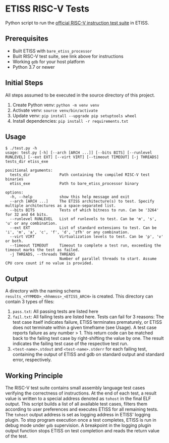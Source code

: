# ETISS RISC-V Tests

Python script to run the [official RISC-V instruction test suite](https://github.com/riscv-software-src/riscv-tests) in ETISS.

## Prerequisites

- Built ETISS with `bare_etiss_processor`
- Built RISC-V test suite, see link above for instructions
- Working `gdb` for your host platform
- Python 3.7 or newer

## Initial Steps
All steps assumed to be executed in the source directory of this project.

1) Create Python venv: `python -m venv venv`
2) Activate venv: `source venv/bin/activate`
3) Update venv: `pip install --upgrade pip setuptools wheel`
4) Install dependencies: `pip install -r requirements.txt`

## Usage

```
$ ./test.py -h
usage: test.py [-h] [--arch [ARCH ...]] [--bits BITS] [--runlevel RUNLEVEL] [--ext EXT] [--virt VIRT] [--timeout TIMEOUT] [-j THREADS] tests_dir etiss_exe

positional arguments:
  tests_dir             Path containing the compiled RISC-V test binaries
  etiss_exe             Path to bare_etiss_processor binary

options:
  -h, --help            show this help message and exit
  --arch [ARCH ...]     The ETISS architecture(s) to test. Specify multiple architectures as a space-separated list.
  --bits BITS           Tests of which bitness to run. Can be '3264' for 32 and 64 bits.
  --runlevel RUNLEVEL   List of runlevels to test. Can be 'm', 's', 'u' or any combination.
  --ext EXT             List of standard extensions to test. Can be 'i', 'm', 'a', 'c', 'f', 'd', 'zfh' or any combination.
  --virt VIRT           Virtualization levels to test. Can be 'p', 'v' or both.
  --timeout TIMEOUT     Timeout to complete a test run, exceeding the timeout marks the test as failed.
  -j THREADS, --threads THREADS
                        Number of parallel threads to start. Assume CPU core count if no value is provided.
```

## Output
A directory with the naming schema `results_<YYMMDD>_<hhmmss>_<ETISS_ARCH>` is created. This directory can contain 3 types of files:
1) `pass.txt`: All passing tests are listed here
2) `fail.txt`: All failing tests are listed here. Tests can fail for 3 reasons: The test case itself indicates failure, ETISS terminates prematurely, or ETISS does not terminate within a given timeframe (see Usage).
A test case reports failure as any number > 1. This return code can be matched back to the failing test case by right-shifting the value by one. The result indicates the failing test case of the respective test run.
3) `<test-name>.stdout` and `<test-name>.stderr` for each failing test, containing the output of ETISS and gdb on standard output and standard error, respectively.

## Working Principle
The RISC-V test suite contains small assembly language test cases verifying the correctness of instructions. At the end of each test, a result value is written to a special address denoted as `tohost` in the final ELF output. This script builds a list of all available test cases, filters them according to user preferences and executes ETISS for all remaining tests. The `tohost` output address is set as logging address in ETISS' logging plugin. To stop program execution once a test completes, ETISS is run in debug mode under `gdb` supervision. A breakpoint in the logging plugin output function stops ETISS on test completion and reads the return value of the test.
